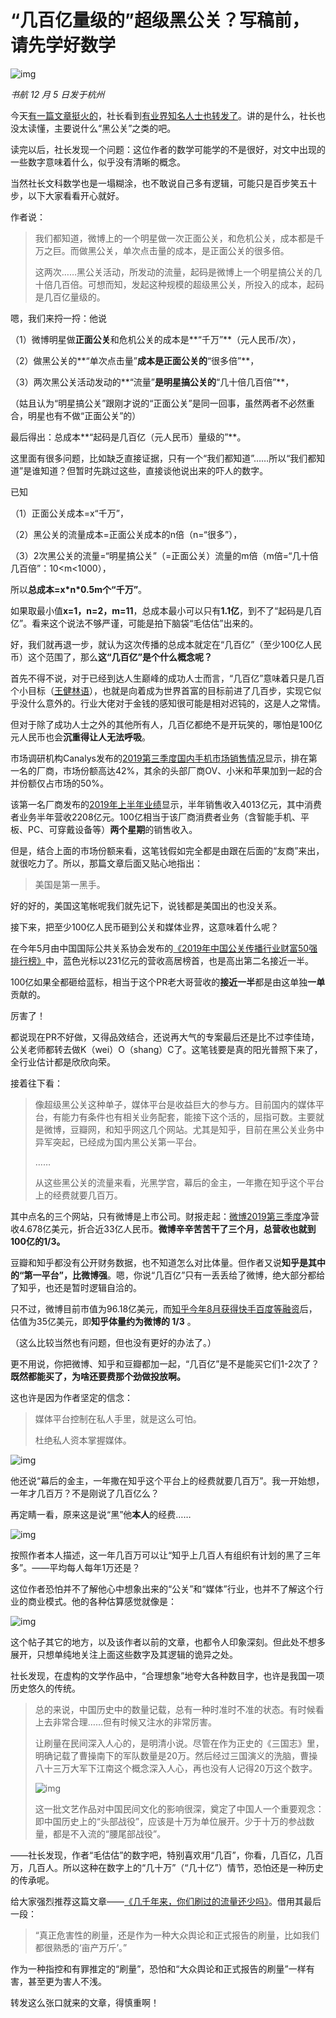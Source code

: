 # “几百亿量级的”超级黑公关？写稿前，请先学好数学

![img](https://lishuhang.me/img/2019/12/many-dollars.jpg)

*书航 12 月 5 日发于杭州*

今天[有一篇文章挺火的](https://mp.weixin.qq.com/s?__biz=MzAwOTQxNjgxNw==&mid=2649863137&idx=1&sn=0a3bb0cc0aa8223f421f58b00ef9c50d&scene=21#wechat_redirect)，社长看到[有业界知名人士也转发了](https://www.weibo.com/5994003317/IjfAGlehM)。讲的是什么，社长也没太读懂，主要说什么“黑公关”之类的吧。

读完以后，社长发现一个问题：这位作者的数学可能学的不是很好，对文中出现的一些数字意味着什么，似乎没有清晰的概念。

当然社长文科数学也是一塌糊涂，也不敢说自己多有逻辑，可能只是百步笑五十步，以下大家看看开心就好。

作者说：

> 我们都知道，微博上的一个明星做一次正面公关，和危机公关，成本都是千万之巨。而做黑公关，单次点击量的成本，是正面公关的很多倍。
>
> 这两次……黑公关活动，所发动的流量，起码是微博上一个明星搞公关的几十倍几百倍。可想而知，发起这种规模的超级黑公关，所投入的成本，起码是几百亿量级的。

嗯，我们来捋一捋：他说

（1）微博明星做**正面公关**和危机公关的成本是**“千万”**（元人民币/次），

（2）做黑公关的**“单次点击量”**成本是正面公关的**“很多倍”**，

（3）两次黑公关活动发动的**“流量”**是明星搞公关的**“几十倍几百倍”**，

（姑且认为“明星搞公关”跟刚才说的“正面公关”是同一回事，虽然两者不必然重合，明星也有不做“正面公关”的）

最后得出：总成本**“起码是几百亿（元人民币）量级的”**。

这里面有很多问题，比如缺乏直接证据，只有一个“我们都知道”……所以“我们都知道”是谁知道？但暂时先跳过这些，直接谈他说出来的吓人的数字。

已知

（1）正面公关成本=x“千万”，

（2）黑公关的流量成本=正面公关成本的n倍（n=“很多”），

（3）2次黑公关的流量=“明星搞公关”（=正面公关）流量的m倍（m倍=“几十倍几百倍”：10<m<1000），

所以**总成本=x\*n\*0.5m个“千万”**。

如果取最小值**x=1，n=2，m=11**，总成本最小可以只有**1.1亿**，到不了“起码是几百亿”。看来这个说法不够严谨，可能是拍下脑袋“毛估估”出来的。

好，我们就再退一步，就认为这次传播的总成本就定在“几百亿”（至少100亿人民币）这个范围了，那么**这“几百亿”是个什么概念呢？**

首先不得不说，对于已经到达人生巅峰的成功人士而言，“几百亿”意味着只是几百个小目标（[王健林语](https://mp.weixin.qq.com/s?__biz=Mjc1NjM3MjY2MA==&mid=2691312320&idx=1&sn=bc08745b7e2e6c939ec0799834696011&scene=21#wechat_redirect)），也就是向着成为世界首富的目标前进了几百步，实现它似乎没什么意外的。行业大佬对于金钱的感知很可能是相对迟钝的，这是人之常情。

但对于除了成功人士之外的其他所有人，几百亿都绝不是开玩笑的，哪怕是100亿元人民币也会**沉重得让人无法呼吸**。

市场调研机构Canalys发布的[2019第三季度国内手机市场销售情况](https://www.canalys.com/newsroom/canalys-china-smartphone-Q3-mandarin)显示，排在第一名的厂商，市场份额高达42%，其余的头部厂商OV、小米和苹果加到一起的合并份额仅占市场的50%。

该第一名厂商发布的[2019年上半年业绩](https://www.yicai.com/news/100277840.html)显示，半年销售收入4013亿元，其中消费者业务半年营收2208亿元。100亿相当于该厂商消费者业务（含智能手机、平板、PC、可穿戴设备等）**两个星期**的销售收入。

但是，结合上面的市场份额来看，这笔钱假如完全都是由跟在后面的“友商”来出，就很吃力了。所以，那篇文章后面又贴心地指出：

> 美国是第一黑手。

好的好的，美国这笔帐呢我们就先记下，说钱都是美国出的也没关系。

接下来，把至少100亿人民币砸到公关和媒体业界，这意味着什么呢？

在今年5月由中国国际公共关系协会发布的[《2019年中国公关传播行业财富50强排行榜》](http://www.cipra.org.cn/templates/T_Second/index.aspx?nodeid=5&page=ContentPage&contentid=1542)中，蓝色光标以231亿元的营收高居榜首，也是高出第二名接近一半。

100亿如果全都砸给蓝标，相当于这个PR老大哥营收的**接近一半**都是由这单独**一单**贡献的。

厉害了！

都说现在PR不好做，又得品效结合，还说再大气的专案最后还是比不过李佳琦，公关老师都转去做K（wei）O（shang）C了。这笔钱要是真的阳光普照下来了，全行业估计都是欣欣向荣。

接着往下看：

> 像超级黑公关这种单子，媒体平台是收益巨大的参与方。目前国内的媒体平台，有能力有条件也有相关业务配套，能接下这个活的，屈指可数。主要就是微博，豆瓣网，和知乎网这几个网站。尤其是知乎，目前在黑公关业务中异军突起，已经成为国内黑公关第一平台。
>
> ……
>
> 从这些黑公关的流量来看，光黑学宫，幕后的金主，一年撒在知乎这个平台上的经费就要几百万。

其中点名的三个网站，只有微博是上市公司。财报走起：[微博2019第三季度](http://finance.sina.com.cn/stock/usstock/c/2019-11-14/doc-iihnzahi0884153.shtml)净营收4.678亿美元，折合近33亿人民币。**微博辛辛苦苦干了三个月，总营收也就到100亿的1/3。**

豆瓣和知乎都没有公开财务数据，也不知道怎么对比体量。但作者又说**知乎是其中的“第一平台”，比微博强**。嗯，你说“几百亿”只有一丢丢给了微博，绝大部分都给了知乎，也还是暂时逻辑自洽的。

只不过，微博目前市值为96.18亿美元，而[知乎今年8月获得快手百度等融资](http://www.caixin.com/2019-08-12/101450033.html)后，估值为35亿美元，即**知乎体量约为微博的 1/3** 。

（这么比较当然也有问题，但也没有更好的办法了。）

更不用说，你把微博、知乎和豆瓣都加一起，“几百亿”是不是能买它们1-2次了？**既然都能买了，为啥还要费那个劲做投放啊。**

这也许是因为作者坚定的信念：

> 媒体平台控制在私人手里，就是这么可怕。
>
> 杜绝私人资本掌握媒体。

![img](https://lishuhang.me/img/2019/12/hand-it-to-our-motherland.jpg)

他还说“幕后的金主，一年撒在知乎这个平台上的经费就要几百万”。我一开始想，一年才几百万？不是刚说了几百亿么？

再定睛一看，原来这是说“黑”他**本人**的经费……

![img](https://lishuhang.me/img/2019/12/well-its=okay.jpg)

按照作者本人描述，这一年几百万可以让“知乎上几百人有组织有计划的黑了三年多”。——平均每人每年1万还是？

这位作者恐怕并不了解他心中想象出来的“公关”和“媒体”行业，也并不了解这个行业的商业模式。他的各种估算感觉就像是：

![img](https://lishuhang.me/img/2019/12/4k-dollars.jpg)

这个帖子其它的地方，以及该作者以前的文章，也都令人印象深刻。但此处不想多展开，只想单纯地关注上面这些数字及其逻辑的诡异之处。

社长发现，在虚构的文学作品中，“合理想象”地夸大各种数目字，也许是我国一项历史悠久的传统。

> 总的来说，中国历史中的数量记载，总有一种时准时不准的状态。有时候看上去非常合理……但有时候又注水的非常厉害。
>
> 让刷量在民间深入人心的，是明清小说。尽管在作为正史的《三国志》里，明确记载了曹操南下的军队数量是20万。然后经过三国演义的洗脑，曹操八十三万大军下江南这个概念深入人心，再也没有人记得20万这个数字。
>
> ![img](https://lishuhang.me/img/2019/12/you-fake-data.jpg)
>
> 这一批文艺作品对中国民间文化的影响很深，奠定了中国人一个重要观念：即中国历史上的“头部战役”，应该是十万为单位展开。少于十万的参战数量，都是不入流的“腰尾部战役”。

——社长发现，作者“毛估估”的数字吧，特别喜欢用“几百”，你看，几百亿，几百万，几百人。所以这种在数字上的“几十万”（“几十亿”）情节，恐怕还是一种历史的传承呢。

给大家强烈推荐这篇文章——[《几千年来，你们刷过的流量还少吗》](https://mp.weixin.qq.com/s?__biz=MjM5ODIwNDIwMA==&mid=2652702196&idx=2&sn=e16b6ac924236adf1978b969ac0426be&scene=21#wechat_redirect)。借用其最后一段：

> “真正危害性的刷量，还是作为一种大众舆论和正式报告的刷量，比如我们都很熟悉的‘亩产万斤’。”

作为一种指控和有罪推定的“刷量”，恐怕和“大众舆论和正式报告的刷量”一样有害，甚至更为害人不浅。

转发这么张口就来的文章，得慎重啊！